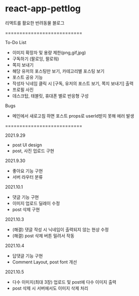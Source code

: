 # react-app-pettlog
리액트를 활요한 반려동물 블로그

===========================

To-Do List

* 이미지 확장자 및 용량 제한(png,gif,jpg)
* 구독하기 (팔로잉, 팔로워)
* 쪽지 보내기
* 해당 유저의 포스팅만 보기, 카테고리별 포스팅 보기
* 포스트 공유 기능
* 작성자 닉네임 클릭 시 [구독, 유저의 포스트 보기, 쪽지 보내기] 출력
* 프로필 사진
* 데스크탑, 태블릿, 휴대폰 별로 반응형 구성

Bugs
* 메인에서 새로고침 하면 포스트 props로 userId받지 못해 에러 발생

===========================

2021.9.29
* post UI design
* post, 사진 업로드 구현

2021.9.30
* 좋아요 기능 구현
* 서버 라우터 분류

2021.10.1 
* 댓글 기능 구현
* 이미지 업로드 딜레이 수정
* post 삭제 구현

2021.10.3
* (해결) 댓글 작성 시 닉네임이 출력되지 않는 현상 수정
* (해결) post 삭제 버튼 밀려서 작동

2021.10.4
* 답댓글 기능 구현
* Comment Layout, post font 개선

2021.10.5
* 다수 이미지(최대 3장) 업로드 및 post에 다수 이미지 출력
* post 삭제 시 서버에서도 이미지 삭제 처리
